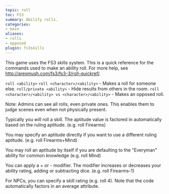 ```yaml
---
topic: roll
toc: FS3
summary: Ability rolls.
categories:
- main
aliases:
- rolls
- opposed
plugin: fs3skills
---
```

This game uses the FS3 skills system.  This is a quick reference for the commands used to make an ability roll.  For more help, see http://aresmush.com/fs3/fs3-3/roll-quickref/.

`roll <ability>`
`roll <character>/<ability>` - Makes a roll for someone else.
`roll/private <ability>` - Hide results from others in the room.
`roll <character>/<ability> vs <character>/<ability>` - Makes an opposed roll.

Note:  Admins can see all rolls, even private ones.  This enables them to judge scenes even when not physically present.

Typically you will roll a skill.  The aptitude value is factored in automatically based on the ruling aptitude.  (e.g. roll Firearms)

You may specify an aptitude directly if you want to use a different ruling aptitude.  (e.g. roll Firearms+Mind)

You may roll an aptitude by itself if you are defaulting to the "Everyman" ability for common knowledge (e.g. roll Mind)

You can apply a + or - modifier.  The modifier increases or decreases your ability rating, adding or subtracting dice.  (e.g. roll Firearms-1)

For NPCs, you can specify a skill rating (e.g. roll 4).  Note that the code automatically factors in an average attribute.